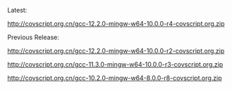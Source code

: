 Latest:

http://covscript.org.cn/gcc-12.2.0-mingw-w64-10.0.0-r4-covscript.org.zip

Previous Release:

http://covscript.org.cn/gcc-12.2.0-mingw-w64-10.0.0-r2-covscript.org.zip

http://covscript.org.cn/gcc-11.3.0-mingw-w64-10.0.0-r3-covscript.org.zip

http://covscript.org.cn/gcc-10.2.0-mingw-w64-8.0.0-r8-covscript.org.zip
